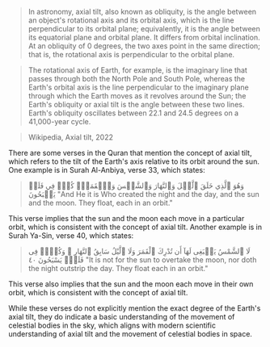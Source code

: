 > In astronomy, axial tilt, also known as obliquity, is the angle between an object's rotational axis and its orbital axis, which is the line perpendicular to its orbital plane; equivalently, it is the angle between its equatorial plane and orbital plane. It differs from orbital inclination. At an obliquity of 0 degrees, the two axes point in the same direction; that is, the rotational axis is perpendicular to the orbital plane.

> The rotational axis of Earth, for example, is the imaginary line that passes through both the North Pole and South Pole, whereas the Earth's orbital axis is the line perpendicular to the imaginary plane through which the Earth moves as it revolves around the Sun; the Earth's obliquity or axial tilt is the angle between these two lines. Earth's obliquity oscillates between 22.1 and 24.5 degrees on a 41,000-year cycle.



> Wikipedia, Axial tilt, 2022

There are some verses in the Quran that mention the concept of axial tilt, which refers to the tilt of the Earth's axis relative to its orbit around the sun. One example is in Surah Al-Anbiya, verse 33, which states:
>وَهُوَ ٱلَّذِي خَلَقَ ٱلَّيۡلَ وَٱلنَّهَارَ وَٱلشَّمۡسَ وَٱلۡقَمَرَۖ كُلّٞ فِي فَلَكٖ يَسۡبَحُونَ
"And He it is Who created the night and the day, and the sun and the moon. They float, each in an orbit."

This verse implies that the sun and the moon each move in a particular orbit, which is consistent with the concept of axial tilt. Another example is in Surah Ya-Sin, verse 40, which states:
>لَا ٱلشَّمْسُ يَنۢبَغِى لَهَآ أَن تُدْرِكَ ٱلْقَمَرَ وَلَا ٱلَّيْلُ سَابِقُ ٱلنَّهَارِ ۚ وَكُلٌّۭ فِى فَلَكٍۢ يَسْبَحُونَ ٤٠
"It is not for the sun to overtake the moon, nor doth the night outstrip the day. They float each in an orbit."

This verse also implies that the sun and the moon each move in their own orbit, which is consistent with the concept of axial tilt.

While these verses do not explicitly mention the exact degree of the Earth's axial tilt, they do indicate a basic understanding of the movement of celestial bodies in the sky, which aligns with modern scientific understanding of axial tilt and the movement of celestial bodies in space.